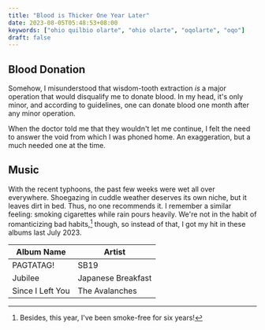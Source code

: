 ```yaml
---
title: "Blood is Thicker One Year Later"
date: 2023-08-05T05:48:53+08:00
keywords: ["ohio quilbio olarte", "ohio olarte", "oqolarte", "oqo"]
draft: false
---
```


## Blood Donation

Somehow, I misunderstood that wisdom-tooth extraction *is* a major
operation that would disqualify me to donate blood.
In my head, it's only minor, and according to guidelines,
one can donate blood one month after any minor operation.

When the doctor told me that they wouldn't let me continue,
I felt the need to answer the void from which I was phoned home.
An exaggeration, but a much needed one at the time.

## Music

With the recent typhoons, the past few weeks were wet all over everywhere.
Shoegazing in cuddle weather deserves its own niche,
but it leaves dirt in bed.
Thus, no one recommends it.
I remember a similar feeling:
smoking cigarettes while rain pours heavily.
We're not in the habit of romanticizing bad habits,[^smoke-free] though,
so instead of that, I got my hit in these albums last July 2023.

[^smoke-free]: Besides, this year, I've been smoke-free for six years!

| Album Name       | Artist             |
|------------------|--------------------|
| PAGTATAG!        | SB19               |
| Jubilee          | Japanese Breakfast |
| Since I Left You | The Avalanches     |

